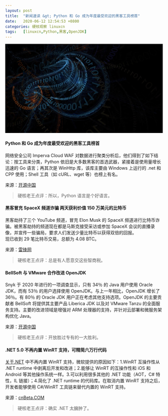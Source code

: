 ```yaml
---
layout: post
title:	"新闻速读 &gt; Python 和 Go 成为年度最受欢迎的黑客工具榜首"
date:	2020-06-12 12:54:53 +0800 
categories:	硬核观察 linuxcn 
tags:	[linuxcn,Python,黑客,OpenJDK]
---
```



![](/Asserts/Images/album/202006/12/125445topqhcpaqxczuo4b.jpg)


#### Python 和 Go 成为年度最受欢迎的黑客工具榜首


网络安全公司 Imperva Cloud WAF 对数据进行聚类分析后，他们得到了如下结论：按工具来分类，Python 依旧是大多数黑客的首选武器，紧接着是使用量增长迅速的 Go 语言；再其次是 WinHttp 库，该库主要由 Windows 上运行的 .net 和 CPP 使用；Shell 工具（如 cURL、wget 等）也榜上有名。


来源：[开源中国](https://www.oschina.net/news/116375/python-and-go-most-popular-hacking-tools)



> 
> 硬核老王点评：所以，Python 语言是个好语言。
> 
> 
> 


#### 黑客冒充 SpaceX 频道诈骗 两天获利价值 150 万美元的比特币


黑客劫持了三个 YouTube 频道，冒充 Elon Musk 的 SpaceX 频道进行比特币诈骗。被黑客劫持的频道现在都是马斯克接受采访或参加 SpaceX 会议的直播录像，并宣传一些骗局，要求人们发送少量比特币以获得双倍的回报。  
现已收到 29 笔比特币交易，总额为 4.08 BTC。


来源：[雷锋网](https://www.cnbeta.com/articles/tech/990151.htm)



> 
> 硬核老王点评：总是有人愿意交这些智商税。 
> 
> 
> 


#### BellSoft 与 VMware 合作改进 OpenJDK


Snyk 于 2020 年进行的一项调查显示，只有 34％ 的 Java 用户使用 Oracle JDK，而有 53％ 的用户选择使用 OpenJDK。与上一年相比，OpenJDK 增长了 36％。有 80％ 的 Oracle JDK 用户正在考虑其他支持选项。OpenJDK 的主要贡献者 BellSoft 将提供其主要产品 Liberica JDK 以及对 VMware Tanzu 的全面服务支持。主要的改进领域是增强对 ARM 处理器的支持，并针对云部署和微服务架构优化 Java。


来源：[开源中国](https://www.oschina.net/news/116376/bellsof-vmware-openjdk-evolution)



> 
> 硬核老王点评：开放胜过专有的一大胜利。
> 
> 
> 


#### .NET 5.0 不再内置 WinRT 支持，可精简六万行代码


[关于.NET](http://xn--6kq63e.net/) 中不再内置 WinRT 支持，微软提供的原因如下：1.WinRT 互操作性从 .NET runtime 中剥离后开发和改进；2.能够让 WinRT 的互操作性和 iOS 和 Android 等其他操作系统一样。3.可以利用很多其他的 .NET 功能（AOT，C# 特性，IL 链接）；4.简化了 .NET runtime 的代码库。在取消内置 WinRT 支持之后，开发者能够使用 C#/WinRT 工具链来替代内置的 WinRT 支持。


来源：[cnBeta.COM](https://www.cnbeta.com/articles/tech/990023.htm)



> 
> 硬核老王点评：确实 .NET 太臃肿了。
> 
> 
>

